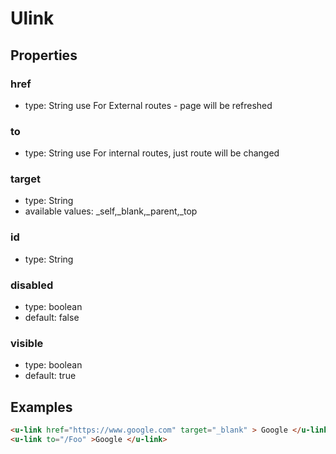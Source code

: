 # Ulink

## Properties

### href

* type: String
use For External routes - page will be refreshed

### to

* type: String
use For internal routes, just route will be changed

### target 

* type: String
* available values: _self,_blank,_parent,_top

### id

* type: String

### disabled

* type: boolean
* default: false

### visible

* type: boolean
* default: true

## Examples

```html
<u-link href="https://www.google.com" target="_blank" > Google </u-link>
<u-link to="/Foo" >Google </u-link>
```
